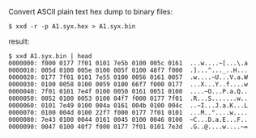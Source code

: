 Convert ASCII plain text hex dump to binary files:

    $ xxd -r -p A1.syx.hex > A1.syx.bin
    
result:

    $ xxd A1.syx.bin | head
    0000000: f000 0177 7f01 0101 7e5b 0100 005c 0161  ...w....~[...\.a
    0000010: 005d 0100 005e 0100 005f 0100 48f7 f000  .]...^..._..H...
    0000020: 0177 7f01 0101 7e55 0100 0056 0161 0057  .w....~U...V.a.W
    0000030: 0100 0058 0100 0059 0100 66f7 f000 0177  ...X...Y..f....w
    0000040: 7f01 0101 7e4f 0100 0050 0161 0051 0100  ....~O...P.a.Q..
    0000050: 0052 0100 0053 0100 04f7 f000 0177 7f01  .R...S.......w..
    0000060: 0101 7e49 0100 004a 0161 004b 0100 004c  ..~I...J.a.K...L
    0000070: 0100 004d 0100 22f7 f000 0177 7f01 0101  ...M.."....w....
    0000080: 7e43 0100 0044 0161 0045 0100 0046 0100  ~C...D.a.E...F..
    0000090: 0047 0100 40f7 f000 0177 7f01 0101 7e3d  .G..@....w....~=
    
